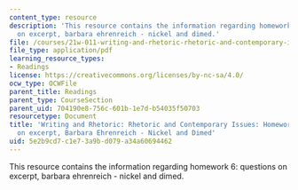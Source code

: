 ```yaml
---
content_type: resource
description: 'This resource contains the information regarding homework 6: questions
  on excerpt, barbara ehrenreich - nickel and dimed.'
file: /courses/21w-011-writing-and-rhetoric-rhetoric-and-contemporary-issues-fall-2015/5e2b9cd7c1e73a9bd079a34a60694462_MIT21W_011F15_HW6.pdf
file_type: application/pdf
learning_resource_types:
- Readings
license: https://creativecommons.org/licenses/by-nc-sa/4.0/
ocw_type: OCWFile
parent_title: Readings
parent_type: CourseSection
parent_uid: 704190e8-756c-601b-1e7d-b54035f50703
resourcetype: Document
title: 'Writing and Rhetoric: Rhetoric and Contemporary Issues: Homework 6: Questions
  on excerpt, Barbara Ehrenreich - Nickel and Dimed'
uid: 5e2b9cd7-c1e7-3a9b-d079-a34a60694462
---
```

This resource contains the information regarding homework 6: questions on excerpt, barbara ehrenreich - nickel and dimed.